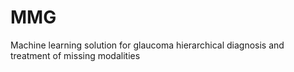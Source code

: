 # MMG
Machine learning solution for glaucoma hierarchical diagnosis and treatment of missing modalities
